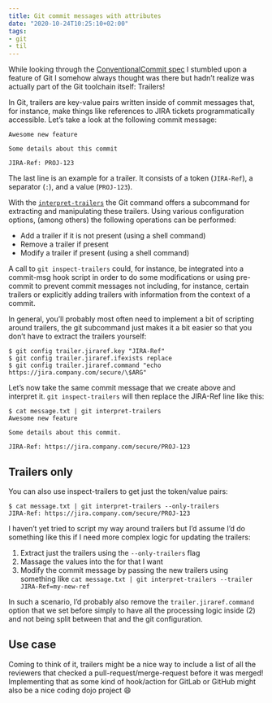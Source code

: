```yaml
---
title: Git commit messages with attributes
date: "2020-10-24T10:25:10+02:00"
tags:
- git
- til
---
```


While looking through the [ConventionalCommit spec](https://www.conventionalcommits.org/en/v1.0.0/) I stumbled upon a feature of Git I somehow always thought was there but hadn’t realize was actually part of the Git toolchain itself: Trailers!

In Git, trailers are key-value pairs written inside of commit messages that, for instance, make things like references to JIRA tickets programmatically accessible. Let’s take a look at the following commit message:

	Awesome new feature
	
	Some details about this commit
	
	JIRA-Ref: PROJ-123

The last line is an example for a trailer. It consists of a token (`JIRA-Ref`), a separator (`:`), and a value (`PROJ-123`).

With the [`interpret-trailers`](https://git-scm.com/docs/git-interpret-trailers) the Git command offers a subcommand for extracting and manipulating these trailers. Using various configuration options, (among others) the following operations can be performed:

- Add a trailer if it is not present (using a shell command)
- Remove a trailer if present
- Modify a trailer if present (using a shell command)

A call to `git inspect-trailers` could, for instance, be integrated into a commit-msg hook script in order to do some modifications or using pre-commit to prevent commit messages not including, for instance, certain trailers or explicitly adding trailers with information from the context of a commit.

In general, you’ll probably most often need to implement a bit of scripting around trailers, the git subcommand just makes it a bit easier so that you don’t have to extract the trailers yourself:

	$ git config trailer.jiraref.key "JIRA-Ref"
	$ git config trailer.jiraref.ifexists replace
	$ git config trailer.jiraref.command "echo https://jira.company.com/secure/\$ARG"

Let’s now take the same commit message that we create above and interpret it. `git inspect-trailers` will then replace the JIRA-Ref line like this:

	$ cat message.txt | git interpret-trailers
	Awesome new feature
	
	Some details about this commit.
	
	JIRA-Ref: https://jira.company.com/secure/PROJ-123

## Trailers only

You can also use inspect-trailers to get just the token/value pairs:

	$ cat message.txt | git interpret-trailers --only-trailers
	JIRA-Ref: https://jira.company.com/secure/PROJ-123

I haven’t yet tried to script my way around trailers but I’d assume I’d do something like this if I need more complex logic for updating the trailers:

1. Extract just the trailers using the `--only-trailers` flag
2. Massage the values into the for that I want
3. Modify the commit message by passing the new trailers using something like `cat message.txt | git interpret-trailers --trailer JIRA-Ref=my-new-ref`

In such a scenario, I’d probably also remove the `trailer.jiraref.command` option that we set before simply to have all the processing logic inside (2) and not being split between that and the git configuration.

## Use case

Coming to think of it, trailers might be a nice way to include a list of all the reviewers that checked a pull-request/merge-request before it was merged! Implementing that as some kind of hook/action for GitLab or GitHub might also be a nice coding dojo project 😄
